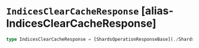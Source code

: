 # `IndicesClearCacheResponse` [alias-IndicesClearCacheResponse]
```typescript
type IndicesClearCacheResponse = [ShardsOperationResponseBase](./ShardsOperationResponseBase.md);
```

